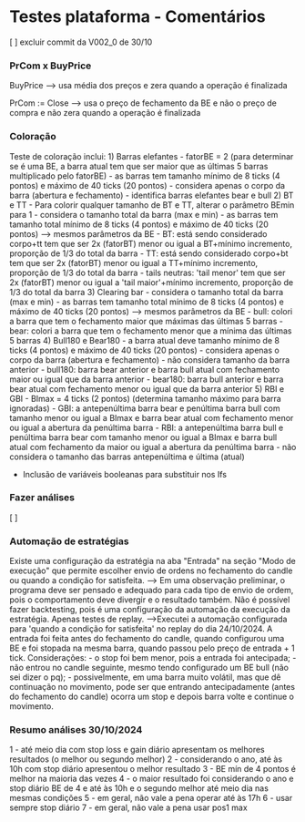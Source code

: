 # Testes plataforma - Comentários

[ ] excluir commit da V002_0 de 30/10

### PrCom x BuyPrice
BuyPrice --> usa média dos preços e zera quando a operação é finalizada

PrCom := Close --> usa o preço de fechamento da BE e não o preço de compra e não zera quando a operação é finalizada

### Coloração
Teste de coloração inclui:
    1) Barras elefantes
        - fatorBE = 2 (para determinar se é uma BE, a barra atual tem que ser maior que as últimas 5 barras multiplicado pelo fatorBE)
        - as barras tem tamanho mínimo de 8 ticks (4 pontos) e máximo de 40 ticks (20 pontos)
        - considera apenas o corpo da barra (abertura e fechamento)
        - identifica barras elefantes bear e bull
    2) BT e TT
        - Para colorir qualquer tamanho de BT e TT, alterar o parâmetro BEmin para 1
        - considera o tamanho total da barra (max e min)
        - as barras tem tamanho total mínimo de 8 ticks (4 pontos) e máximo de 40 ticks (20 pontos) --> mesmos parâmetros da BE
        - BT: está sendo considerado corpo+tt tem que ser 2x (fatorBT) menor ou igual a BT+mínimo incremento, proporção de 1/3 do total da barra
        - TT: está sendo considerado corpo+bt tem que ser 2x (fatorBT) menor ou igual a TT+mínimo incremento, proporção de 1/3 do total da barra
        - tails neutras: 'tail menor' tem que ser 2x (fatorBT) menor ou igual a 'tail maior'+mínimo incremento, proporção de 1/3 do total da barra
    3) Clearing bar
        - considera o tamanho total da barra (max e min)
        - as barras tem tamanho total mínimo de 8 ticks (4 pontos) e máximo de 40 ticks (20 pontos) --> mesmos parâmetros da BE
        - bull: colori a barra que tem o fechamento maior que máximas das últimas 5 barras
        - bear: colori a barra que tem o fechamento menor que a mínima das últimas 5 barras
    4) Bull180 e Bear180
        - a barra atual deve tamanho mínimo de 8 ticks (4 pontos) e máximo de 40 ticks (20 pontos)
        - considera apenas o corpo da barra (abertura e fechamento)
        - não considera tamanho da barra anterior
        - bull180: barra bear anterior e barra bull atual com fechamento maior ou igual que da barra anterior
        - bear180: barra bull anterior e barra bear atual com fechamento menor ou igual que da barra anterior
    5) RBI e GBI
        - BImax = 4 ticks (2 pontos) (determina tamanho máximo para barra ignoradas)
        - GBI: a antepenúltima barra bear e penúltima barra bull com tamanho menor ou igual a BImax e barra bear atual com fechamento menor ou igual a abertura da penúltima barra
        - RBI: a antepenúltima barra bull e penúltima barra bear com tamanho menor ou igual a BImax e barra bull atual com fechamento da maior ou igual a abertura da penúltima barra
        - não considera o tamanho das barras antepenúltima e última (atual)
- Inclusão de variáveis booleanas para substituir nos Ifs    


### Fazer análises
[ ] 

### Automação de estratégias
Existe uma configuração da estratégia na aba "Entrada" na seção "Modo de execução" que permite escolher envio de ordens no fechamento do candle ou quando a condição for satisfeita.
    --> Em uma observação preliminar, o programa deve ser pensado e adequado para cada tipo de envio de ordem, pois o comportamento deve divergir e o resultado também. Não é possível fazer backtesting, pois é uma configuração da automação da execução da estratégia. Apenas testes de replay.
        -->Executei a automação configurada para 'quando a condição for satisfeita' no replay do dia 24/10/2024. A entrada foi feita antes do fechamento do candle, quando configurou uma BE e foi stopada na mesma barra, quando passou pelo preço de entrada + 1 tick.
            Considerações:  - o stop foi bem menor, pois a entrada foi antecipada;
                            - não entrou no candle seguinte, mesmo tendo configurado um BE bull (não sei dizer o pq);
                            - possivelmente, em uma barra muito volátil, mas que dê continuação no movimento, pode ser que entrando antecipadamente (antes do fechamento do candle) ocorra um stop e depois barra volte e continue o movimento.

### Resumo análises 30/10/2024
1 - até meio dia com stop loss e gain diário apresentam os melhores resultados (o melhor ou segundo melhor)
2 - considerando o ano, até às 10h com stop diário apresentou o melhor resultado
3 - BE mín de 4 pontos é melhor na maioria das vezes
4 - o maior resultado foi considerando o ano e stop diário BE de 4 e até às 10h e o segundo melhor até meio dia nas mesmas condições
5 - em geral, não vale a pena operar até às 17h
6 - usar sempre stop diário
7 - em geral, não vale a pena usar pos1 max
